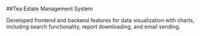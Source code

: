 ##Tea Estate Management System

Developed frontend and backend features for data visualization with charts, including search functionality, report downloading, and email sending.
